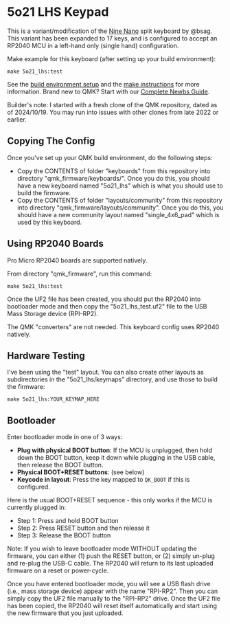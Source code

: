 # 5o21 LHS Keypad

This is a variant/modification of the [Nine Nano](https://github.com/bsag/nine-nano) split keyboard by @bsag.  This variant has been expanded to 17 keys, and is configured to accept an RP2040 MCU in a left-hand only (single hand) configuration.


Make example for this keyboard (after setting up your build environment):

    make 5o21_lhs:test

See the [build environment setup](https://docs.qmk.fm/#/getting_started_build_tools) and the [make instructions](https://docs.qmk.fm/#/getting_started_make_guide) for more information. Brand new to QMK? Start with our [Complete Newbs Guide](https://docs.qmk.fm/#/newbs).

Builder's note: I started with a fresh clone of the QMK repository, dated as of 2024/10/19.  You may run into issues with other clones from late 2022 or earlier.

## Copying The Config

Once you've set up your QMK build environment, do the following steps:

* Copy the CONTENTS of folder "keyboards" from this repository into directory "qmk_firmware/keyboards/".  Once you do this, you should have a new keyboard named "5o21_lhs" which is what you should use to build the firmware.
* Copy the CONTENTS of folder "layouts/community" from this repository into directory "qmk_firmware/layouts/community". Once you do this, you should have a new community layout named "single_4x6_pad" which is used by this keyboard.


## Using RP2040 Boards

Pro Micro RP2040 boards are supported natively.

From directory "qmk_firmware", run this command:

    make 5o21_lhs:test

Once the UF2 file has been created, you should put the RP2040 into bootloader mode and then copy the "5o21_lhs_test.uf2" file to the USB Mass Storage device (RPI-RP2).

The QMK "converters" are not needed.  This keyboard config uses RP2040 natively.


## Hardware Testing

I've been using the "test" layout.  You can also create other layouts as subdirectories in the "5o21_lhs/keymaps" directory, and use those to build the firmware:

    make 5o21_lhs:YOUR_KEYMAP_HERE
    
## Bootloader

Enter bootloader mode in one of 3 ways:

* **Plug with physical BOOT button**:  If the MCU is unplugged, then hold down the BOOT button, keep it down while plugging in the USB cable, then release the BOOT button.
* **Physical BOOT+RESET buttons**: (see below)
* **Keycode in layout**: Press the key mapped to `QK_BOOT` if this is configured.

Here is the usual BOOT+RESET sequence - this only works if the MCU is currently plugged in:

* Step 1: Press and hold BOOT button
* Step 2: Press RESET button and then release it
* Step 3: Release the BOOT button


Note: If you wish to leave bootloader mode WITHOUT updating the firmware, you can either (1) push the RESET button, or (2) simply un-plug and re-plug the USB-C cable.  The RP2040 will return to its last uploaded firmware on a reset or power-cycle.


Once you have entered bootloader mode, you will see a USB flash drive (i.e., mass storage device) appear with the name "RPI-RP2".  Then you can simply copy the UF2 file manually to the "RPI-RP2" drive.  Once the UF2 file has been copied, the RP2040 will reset itself automatically and start using the new firmware that you just uploaded.


